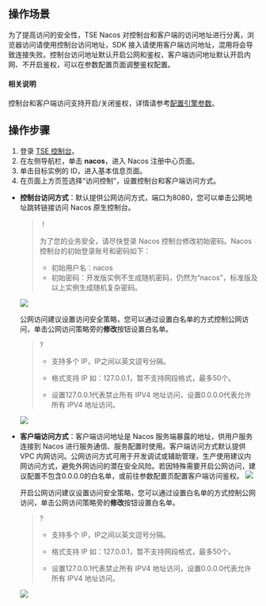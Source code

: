 ## 操作场景

为了提高访问的安全性，TSE Nacos 对控制台和客户端的访问地址进行分离，浏览器访问请使用控制台访问地址，SDK 接入请使用客户端访问地址，混用将会导致连接失败。控制台访问地址默认开启公网和鉴权，客户端访问地址默认开启内网、不开启鉴权，可以在参数配置页面调整鉴权配置。



#### 相关说明

控制台和客户端访问支持开启/关闭鉴权，详情请参考[配置引擎参数]()。



## 操作步骤

1. 登录 [TSE 控制台](https://console.cloud.tencent.com/tse)。
2. 在左侧导航栏，单击 **nacos**，进入 Nacos 注册中心页面。
3. 单击目标实例的 ID，进入基本信息页面。
4. 在页面上方页签选择“访问控制”，设置控制台和客户端访问方式。

- **控制台访问方式**：默认提供公网访问方式，端口为8080，您可以单击公网地址跳转链接访问 Nacos 原生控制台。

  > ！
  >
  > 为了您的业务安全，请尽快登录 Nacos 控制台修改初始密码。Nacos 控制台的初始登录账号和密码如下：
  >
  > - 初始用户名：nacos
  > - 初始密码：开发版实例不生成随机密码，仍然为“nacos"，标准版及以上实例生成随机复杂密码。

  ![](https://qcloudimg.tencent-cloud.cn/raw/941e661d33d75d537060c0b61cfadc94.png)

  公网访问建议设置访问安全策略，您可以通过设置白名单的方式控制公网访问，单击公网访问策略旁的**修改**按钮设置白名单。

  > ?
  >
  > - 支持多个 IP，IP之间以英文逗号分隔。
  >
  > - 格式支持 IP 如：127.0.0.1，暂不支持网段格式，最多50个。
  >
  > - 设置127.0.0.1代表禁止所有 IPV4 地址访问，设置0.0.0.0代表允许所有 IPV4 地址访问。

  ![](https://qcloudimg.tencent-cloud.cn/raw/3600b7752ac357b11e7247505f9b384c.png)

- **客户端访问方式**：客户端访问地址是 Nacos 服务端暴露的地址，供用户服务连接到 Nacos 进行服务通信、服务配置时使用。客户端访问方式默认提供 VPC 内网访问。公网访问方式可用于开发调试或辅助管理，生产使用建议内网访问方式，避免外网访问的潜在安全风险。若因特殊需要开启公网访问，建议配置不包含0.0.0.0的白名单，或前往参数配置页配置客户端访问鉴权。
  ![](https://qcloudimg.tencent-cloud.cn/raw/8b6b57306321abdb27cd4f92e3ced033.png)

  开启公网访问建议设置访问安全策略，您可以通过设置白名单的方式控制公网访问，单击公网访问策略旁的**修改**按钮设置白名单。

  > ?
  >
  > - 支持多个 IP，IP之间以英文逗号分隔。
  >
  > - 格式支持 IP 如：127.0.0.1，暂不支持网段格式，最多50个。
  >
  > - 设置127.0.0.1代表禁止所有 IPV4 地址访问，设置0.0.0.0代表允许所有 IPV4 地址访问。

  ![](https://qcloudimg.tencent-cloud.cn/raw/75e05e7f5222d265919cc6359e2cef1f.png)

